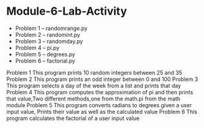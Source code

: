 # Module-6-Lab-Activity
-	Problem 1 – randomrange.py
-	Problem 2 – randomint.py
-	Problem 3 – randomday.py
-	Problem 4 – pi.py
-	Problem 5 – degrees.py
-	Problem 6 – factorial.py

Problem 1 This program prints 10 random integers between 25 and 35
Problem 2 This program prints an odd integer between 0 and 100
Problem 3 This program selects a day of the week from a list and prints that day
Problem 4 This program computes the approximation of pi and then prints that value,Two different methods,one from the math.pi from the math module
Problem 5 This program converts radians to degrees given a user input value, Prints their value as well as the calculated value
Problem 6 This program calculates the factorial of a user input value
